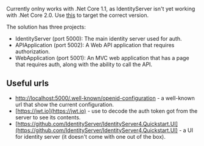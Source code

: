Currently onlny works with .Net Core 1.1, as IdentityServer isn't yet working with .Net Core 2.0. Use [this](https://reynders.co/use-this-helper-cli-for-switching-net-core-sdk-versions/) to target the correct version.

The solution has three projects:

 - IdentityServer (port 5000): The main identity server used for auth.
 - APIApplication (port 5002): A Web API application that requires authorization.
 - WebApplication (port 5001): An MVC web application that has a page that requires auth, along with the ability to call the API.


## Useful urls

- [http://localhost:5000/.well-known/openid-configuration](http://localhost:5000/.well-known/openid-configuration) - a well-known url that show the current configuration.
- [https://jwt.io](https://jwt.io) - use to decode the auth token got from the server to see its contents.
- [https://github.com/IdentityServer/IdentityServer4.Quickstart.UI](https://github.com/IdentityServer/IdentityServer4.Quickstart.UI) - a UI for identity server (it doesn't come with one out of the box).
